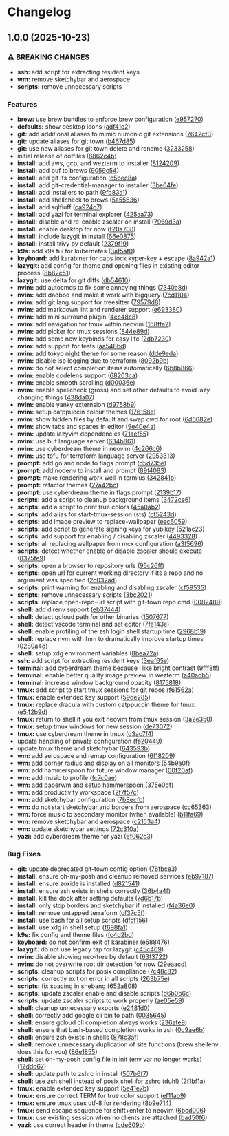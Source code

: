 # Changelog

## 1.0.0 (2025-10-23)


### ⚠ BREAKING CHANGES

* **ssh:** add script for extracting resident keys
* **wm:** remove sketchybar and aerospace
* **scripts:** remove unnecessary scripts

### Features

* **brew:** use brew bundles to enforce brew configuration ([e957270](https://github.com/dmccaffery/dotfiles/commit/e9572708e24d17deac0185a2f4fc7afd73c1fa59))
* **defaults:** show desktop icons ([adf41c2](https://github.com/dmccaffery/dotfiles/commit/adf41c27656d636768551093e4278c1863545251))
* **git:** add additional aliases to mimic numonic git extensions ([7642cf3](https://github.com/dmccaffery/dotfiles/commit/7642cf341f8158af221457af29a7d84c119a8f40))
* **git:** update aliases for git town ([b467d85](https://github.com/dmccaffery/dotfiles/commit/b467d85ba8cb9a76d6f6aaa559d5b6ee30c0e1ef))
* **git:** use new aliases for git town delete and rename ([3233258](https://github.com/dmccaffery/dotfiles/commit/323325881bbe476f6ed059dca2231d25aed7cb1d))
* initial release of dotfiles ([8862c4b](https://github.com/dmccaffery/dotfiles/commit/8862c4b8b5a65d35b2e0e633005b9ade0f704e70))
* **install:** add aws, gcp, and wezterm to installer ([8124209](https://github.com/dmccaffery/dotfiles/commit/8124209ce7159794836a0395df2d9bfb09570ffe))
* **install:** add buf to brews ([9059c54](https://github.com/dmccaffery/dotfiles/commit/9059c545f4a9f1b15c56b62af64d9f4cfd2182ae))
* **install:** add git lfs configuration ([c5bec8a](https://github.com/dmccaffery/dotfiles/commit/c5bec8a1928981843e504e65a3e823629c5843c4))
* **install:** add git-credential-manager to installer ([3be64fe](https://github.com/dmccaffery/dotfiles/commit/3be64fec00bb0693c94b053f97b345903302c56a))
* **install:** add installers to path ([9fb83a1](https://github.com/dmccaffery/dotfiles/commit/9fb83a15744dc65c5fca2814d49ea0f6a955738c))
* **install:** add shellcheck to brews ([5a55636](https://github.com/dmccaffery/dotfiles/commit/5a556368d2f81a9616abe74ab70d9feb722a6b11))
* **install:** add sqlfluff ([ca924c7](https://github.com/dmccaffery/dotfiles/commit/ca924c76a6169ac1a9fa322db5ae0426222e4e68))
* **install:** add yazi for terminal explorer ([425aa73](https://github.com/dmccaffery/dotfiles/commit/425aa73166bfcda68cc6ecd3968ea4de7d706259))
* **install:** disable and re-enable zscaler on install ([7969d3a](https://github.com/dmccaffery/dotfiles/commit/7969d3af905aa7c2debf2ee96827107ea260e53e))
* **install:** enable desktop for now ([f20a708](https://github.com/dmccaffery/dotfiles/commit/f20a708e12f6901f6cd531bd14668032fd14c801))
* **install:** include lazygit in install ([66e0875](https://github.com/dmccaffery/dotfiles/commit/66e0875ff680a87656cd07472fa8a2c08ab20bfe))
* **install:** install trivy by default ([2379f19](https://github.com/dmccaffery/dotfiles/commit/2379f195498290272642e2c4b322cb8f2e2866d8))
* **k9s:** add k9s tui for kubernetes ([3af5af0](https://github.com/dmccaffery/dotfiles/commit/3af5af05a80526a17950b6c29ccc2941d9270df8))
* **keyboard:** add karabiner for caps lock kyper-key + escape ([8a942a1](https://github.com/dmccaffery/dotfiles/commit/8a942a1429150865f413acfe67876e211d32039a))
* **lazygit:** add config for theme and opening files in existing editor process ([8b82c51](https://github.com/dmccaffery/dotfiles/commit/8b82c5105542254258179552b68b052d966d81ec))
* **lazygit:** use delta for git diffs ([db54610](https://github.com/dmccaffery/dotfiles/commit/db54610f4716eb3fc508866f720e342a5b204d95))
* **nvim:** add autocmds to fix some annoying things ([7340a8d](https://github.com/dmccaffery/dotfiles/commit/7340a8df4a43a262d8a21faa948103ad41045bcb))
* **nvim:** add dadbod and make it work with bigquery ([7cd1104](https://github.com/dmccaffery/dotfiles/commit/7cd1104f11a0d312ecd9fbd6fc2e8347c792918e))
* **nvim:** add git lang support for treesitter ([79579d8](https://github.com/dmccaffery/dotfiles/commit/79579d897b8b62a72f675fb4045ecdc9069d68f8))
* **nvim:** add markdown lint and renderer support ([e693380](https://github.com/dmccaffery/dotfiles/commit/e693380bbb0536f7f38adffca9f1aee8b5c3b5bb))
* **nvim:** add mini surround plugin ([4ec48c8](https://github.com/dmccaffery/dotfiles/commit/4ec48c8711f585bcc3ee8452b799b2a58b7adf92))
* **nvim:** add navigation for tmux within neovim ([168ffa2](https://github.com/dmccaffery/dotfiles/commit/168ffa2011c4459ff3d8826d8b1ffa4395db32b6))
* **nvim:** add picker for tmux sessions ([844e89d](https://github.com/dmccaffery/dotfiles/commit/844e89d1e8fde02d60757e92c3dec8ec53cc1f09))
* **nvim:** add some new keybinds for easy life ([2db7230](https://github.com/dmccaffery/dotfiles/commit/2db7230bdb210f750c09823a0128f017ff0dcd49))
* **nvim:** add support for tests ([aa548bd](https://github.com/dmccaffery/dotfiles/commit/aa548bd1da84c2c96d20b701ae9c345a68894114))
* **nvim:** add tokyo night theme for some reason ([dde9eda](https://github.com/dmccaffery/dotfiles/commit/dde9edac08c9df38f627379d6dc0e758c321ef2e))
* **nvim:** disable lsp logging due to terraform ([8092b9b](https://github.com/dmccaffery/dotfiles/commit/8092b9b208fc51b1461e777e0cdd8ebd15f2dfdf))
* **nvim:** do not select completion items automatically ([6b8b866](https://github.com/dmccaffery/dotfiles/commit/6b8b8662592b73f8720b8139e191490679a12d1d))
* **nvim:** enable codelens support ([68203ca](https://github.com/dmccaffery/dotfiles/commit/68203ca204a6b908e5f2c0621d3da39f2d5cd4ed))
* **nvim:** enable smooth scrolling ([d00036e](https://github.com/dmccaffery/dotfiles/commit/d00036e2e857537f82a92b99389e50af6a534217))
* **nvim:** enable spellcheck (gross) and set other defaults to avoid lazy changing things ([438da07](https://github.com/dmccaffery/dotfiles/commit/438da07af175270c162ff3174f7582cd55b32b28))
* **nvim:** enable yanky externsion ([d9758b9](https://github.com/dmccaffery/dotfiles/commit/d9758b99ed0d76c7997e9d4a8fc3d350df1a3833))
* **nvim:** setup catppuccin colour themes ([176158e](https://github.com/dmccaffery/dotfiles/commit/176158e8731795b5192e4d699cf0877a00fcd87c))
* **nvim:** show hidden files by default and swap cwd for root ([6d6682e](https://github.com/dmccaffery/dotfiles/commit/6d6682e25f9312f656fb40a48d2f30758dfa7763))
* **nvim:** show tabs and spaces in editor ([9e40e4a](https://github.com/dmccaffery/dotfiles/commit/9e40e4a9cd91d78ecb6bb26888b2de773cc73373))
* **nvim:** update lazyvim dependencies ([71acf55](https://github.com/dmccaffery/dotfiles/commit/71acf5515f856a453310b4836670d627c45e5fad))
* **nvim:** use buf language server ([634b861](https://github.com/dmccaffery/dotfiles/commit/634b8616f3e5f2e0d8226e2c81b8845e5c7cd67f))
* **nvim:** use cyberdream theme in neovim ([4c266c6](https://github.com/dmccaffery/dotfiles/commit/4c266c6e64f84904fd0bb48a8ee32869c14390f8))
* **nvim:** use tofu for terraform language server ([2953313](https://github.com/dmccaffery/dotfiles/commit/2953313791d2ae5f8c82bb52f83e5716f059abeb))
* **prompt:** add go and node to flags prompt ([d5d735e](https://github.com/dmccaffery/dotfiles/commit/d5d735e836c53ec98bd7a1dbfda75c970dfbf51f))
* **prompt:** add nodenv to install and prompt ([89f4083](https://github.com/dmccaffery/dotfiles/commit/89f40838ebf9119efcdab17f0c5515c103cb03f9))
* **prompt:** make rendering work well in termius ([342841b](https://github.com/dmccaffery/dotfiles/commit/342841b41bd4a843043c0b697dd755f2ab3dc84c))
* **prompt:** refactor themes ([27a42bc](https://github.com/dmccaffery/dotfiles/commit/27a42bc1a2ea09e02252db428902fd6d82579ed2))
* **prompt:** use cyberdream theme in flags prompt ([2139b17](https://github.com/dmccaffery/dotfiles/commit/2139b1705d56baa5a1dea3d114078e29029df18d))
* **scripts:** add a script to cleanup background items ([3472ce6](https://github.com/dmccaffery/dotfiles/commit/3472ce62ae9cbd8da6f002fd9a6108c4fe932b45))
* **scripts:** add a script to print true colors ([45a0ab2](https://github.com/dmccaffery/dotfiles/commit/45a0ab27fb647dbf817cdb4326552728960723b6))
* **scripts:** add alias for start-tmux-session (sts) ([cf5243d](https://github.com/dmccaffery/dotfiles/commit/cf5243db1a3e5867911c3abd025679419320aaa6))
* **scripts:** add image preview to replace-wallpaper ([eec6059](https://github.com/dmccaffery/dotfiles/commit/eec6059d7c4b5f3acbaeec18af4e2463b26a24b5))
* **scripts:** add script to generate signing keys for yubikey ([521ac23](https://github.com/dmccaffery/dotfiles/commit/521ac2395ee10d7c160ab38093236cf4424aabf4))
* **scripts:** add support for enabling / disabling zscaler ([4493328](https://github.com/dmccaffery/dotfiles/commit/4493328443bdb63032ec2e8010254ca4c154f33c))
* **scripts:** all replacing wallpaper from mcx configuration ([a3f5696](https://github.com/dmccaffery/dotfiles/commit/a3f5696a19f14d6c5a0e4b959ac4f2b65a0c0e2f))
* **scripts:** detect whether enable or disable zscaler should execute ([8375fe9](https://github.com/dmccaffery/dotfiles/commit/8375fe9ad12794b3c10fe58deafacfeac9a2e93d))
* **scripts:** open a browser to repository urls ([95c26ff](https://github.com/dmccaffery/dotfiles/commit/95c26ffff8bccded45458177fd068d5d71d9f4f1))
* **scripts:** open url for current working directory if its a repo and no argument was specified ([2c032ad](https://github.com/dmccaffery/dotfiles/commit/2c032ad23229f32dbac5d3e0e847055b702b072b))
* **scripts:** print warning for enabling and disabling zscaler ([cf59535](https://github.com/dmccaffery/dotfiles/commit/cf5953502c8edb4ec290af99e3c5ddef47c152e6))
* **scripts:** remove unnecessary scripts ([3bc2021](https://github.com/dmccaffery/dotfiles/commit/3bc202154ae11a0873e5b6533226e80028117647))
* **scripts:** replace open-repo-url script with git-town repo cmd ([0082489](https://github.com/dmccaffery/dotfiles/commit/00824894aea9551472183eb3d7575ac083dd66d4))
* **shell:** add direnv support ([eb37444](https://github.com/dmccaffery/dotfiles/commit/eb3744453811259b2eecdfa8668fa491fa68cfe0))
* **shell:** detect gcloud path for other binaries ([1507677](https://github.com/dmccaffery/dotfiles/commit/1507677babab21009c552df210f2a3f48a100f6e))
* **shell:** detect vscode terminal and set editor ([7fe143e](https://github.com/dmccaffery/dotfiles/commit/7fe143e32868e3f3d5596acb393e605fd7263188))
* **shell:** enable profiling of the zsh login shell startup time ([2968b19](https://github.com/dmccaffery/dotfiles/commit/2968b19ab890f841a9de606a1a50f7d2da59aa2b))
* **shell:** replace nvm with fnm to dramatically improve startup times ([0280a4d](https://github.com/dmccaffery/dotfiles/commit/0280a4d83b2657225a4beeb58525b13e3ae4666c))
* **shell:** setup xdg environment variables ([8bea72a](https://github.com/dmccaffery/dotfiles/commit/8bea72a24e5e9f3d4acb80525a618d594ca387fd))
* **ssh:** add script for extracting resident keys ([3eaf65e](https://github.com/dmccaffery/dotfiles/commit/3eaf65e93ada2bde6200d59b5f36476c72ae2b93))
* **terminal:** add cyberdream theme because i like bright contrast ([9fff8ff](https://github.com/dmccaffery/dotfiles/commit/9fff8ffb1c9be2dee9d23d5ea52a6e1dbeb14d2e))
* **terminal:** enable better quality image preview in wezterm ([a40adb5](https://github.com/dmccaffery/dotfiles/commit/a40adb55f105a7124f4b0ff39f8797e5a4030fff))
* **terminal:** increase window background opacity ([8175818](https://github.com/dmccaffery/dotfiles/commit/8175818bfa2d2bedcb0f375ab047fcbfd4790183))
* **tmux:** add script to start tmux sessions for git repos ([f61562a](https://github.com/dmccaffery/dotfiles/commit/f61562ac3ea8f9d604a17b0dd08fb5ca24ebae9c))
* **tmux:** enable extended key support ([59de285](https://github.com/dmccaffery/dotfiles/commit/59de285a29f697634bf8079304032862583cacfa))
* **tmux:** replace dracula with custom catppuccin theme for tmux ([e542b9d](https://github.com/dmccaffery/dotfiles/commit/e542b9d6249a25506102751138973f7ca88978b5))
* **tmux:** return to shell if you exit neovim from tmux session ([3a2e350](https://github.com/dmccaffery/dotfiles/commit/3a2e350e0bf174afc7a1b23f4988574b7068d817))
* **tmux:** setup tmux windows for new session ([de73072](https://github.com/dmccaffery/dotfiles/commit/de73072ae72c699f28069831331a16a6d3c5c5f0))
* **tmux:** use cyberdream theme in tmux ([d3ac7f4](https://github.com/dmccaffery/dotfiles/commit/d3ac7f47d4bcce765819a1e12190ee2a6b178499))
* update handling of private configuration ([fa20449](https://github.com/dmccaffery/dotfiles/commit/fa2044912299a108773f27f7bb9f80ffd1441b42))
* update tmux theme and sketchybar ([643593b](https://github.com/dmccaffery/dotfiles/commit/643593bd79d4ff2efd8c594a936835fd33dc7626))
* **wm:** add aerospace and remap configuration ([6f18209](https://github.com/dmccaffery/dotfiles/commit/6f1820957fc30f2652a78c9060be387e5abddda4))
* **wm:** add corner radius and display on all monitors ([54b9a0f](https://github.com/dmccaffery/dotfiles/commit/54b9a0f3473a7ee70398cc75593cbe48fddb2ce2))
* **wm:** add hammerspoon for future window manager ([00f20af](https://github.com/dmccaffery/dotfiles/commit/00f20afa066c5c8eb99116b4079cd1ed616ecdbb))
* **wm:** add music to profile ([fc7c0ae](https://github.com/dmccaffery/dotfiles/commit/fc7c0aee924b1acfa0abcb0d63cedd2a27bf6c55))
* **wm:** add paperwm and setup hammerspoon ([375e0bf](https://github.com/dmccaffery/dotfiles/commit/375e0bf2cf29f58402d32513c8d8f600cee48c3f))
* **wm:** add productivity workspace ([2f7f57c](https://github.com/dmccaffery/dotfiles/commit/2f7f57cd5c93b60e732d24ff88aa553532f9c483))
* **wm:** add sketchybar configuration ([7b8ecfb](https://github.com/dmccaffery/dotfiles/commit/7b8ecfb80d92677b7ff7a535efef5d24e30eb565))
* **wm:** do not start sketchybar and borders from aerospace ([cc65363](https://github.com/dmccaffery/dotfiles/commit/cc65363f2e07ff71ba5db8f99f7303e6dbfbd8cc))
* **wm:** force music to secondary monitor (when available) ([b11fa69](https://github.com/dmccaffery/dotfiles/commit/b11fa6980d10328d47ab8e226ff117ec6e87393d))
* **wm:** remove sketchybar and aerospace ([c2153a4](https://github.com/dmccaffery/dotfiles/commit/c2153a4fb07ae8f2fe4b92cc8bc4270bb2271337))
* **wm:** update sketchybar settings ([72c310a](https://github.com/dmccaffery/dotfiles/commit/72c310ae18d9f45e47648b3ba49e490a183d4b51))
* **yazi:** add cyberdream theme for yazi ([6f062c3](https://github.com/dmccaffery/dotfiles/commit/6f062c33634812446cd5850867c67936583cb725))


### Bug Fixes

* **git:** update deprecated git-town config option ([76fbce3](https://github.com/dmccaffery/dotfiles/commit/76fbce378778ea7e5e504f11858a50ae91566167))
* **install:** ensure oh-my-posh and cleanup removed services ([eb97187](https://github.com/dmccaffery/dotfiles/commit/eb97187ca70a3884821bf66ef12420ce65081719))
* **install:** ensure zoxide is installed ([d821541](https://github.com/dmccaffery/dotfiles/commit/d821541b87618adc0d184e085e1abbe42c1975ea))
* **install:** ensure zsh exists in shells correctly ([36b4a4f](https://github.com/dmccaffery/dotfiles/commit/36b4a4f15dfb04eda3ae4fae4f8a3f6c3267f917))
* **install:** kill the dock after setting defaults ([7d6b17b](https://github.com/dmccaffery/dotfiles/commit/7d6b17bc2f015c8d323f0586c226305e5e0cb976))
* **install:** only stop borders and sketchybar if installed ([f4a36e0](https://github.com/dmccaffery/dotfiles/commit/f4a36e0d1ace1af46c585eec8e17a7f1af758d98))
* **install:** remove untapped terraform ([cf37c5f](https://github.com/dmccaffery/dotfiles/commit/cf37c5f2aea5c6ce3798d9b51d1ccdfc72bfda44))
* **install:** use bash for all setup scripts ([dfcf156](https://github.com/dmccaffery/dotfiles/commit/dfcf156a42cd478ea6e0faa71f819d7215f92a35))
* **install:** use xdg in shell setup ([f698fa1](https://github.com/dmccaffery/dotfiles/commit/f698fa1f84156f6071d795918079d2b9f2e0462e))
* **k9s:** fix config and theme files ([fc4d2bd](https://github.com/dmccaffery/dotfiles/commit/fc4d2bd591fc154c95095681145231516f1f850a))
* **keyboard:** do not confirm exit of karabiner ([e588476](https://github.com/dmccaffery/dotfiles/commit/e5884762ee10ce189e4ff5fe10ffcdfd864b7449))
* **lazygit:** do not use legacy tap for lazygit ([c45c469](https://github.com/dmccaffery/dotfiles/commit/c45c4697adfef65775d4927202558df9ca800ca7))
* **nvim:** disable showing neo-tree by default ([63f3722](https://github.com/dmccaffery/dotfiles/commit/63f372290bf3a0dd9f091f6a5fd8768f65e9d155))
* **nvim:** do not overwrite root dir detection for now ([29eaacd](https://github.com/dmccaffery/dotfiles/commit/29eaacdec5ee4e7d35fe76e7a730dde11fe6118a))
* **scripts:** cleanup scripts for posix compliance ([7c48c82](https://github.com/dmccaffery/dotfiles/commit/7c48c82432a3afa90f81a53c20a658350c4620dc))
* **scripts:** correctly exit on error in all scripts ([263b75e](https://github.com/dmccaffery/dotfiles/commit/263b75e3ff97430bf7a84b839e2088b2ddb35e9f))
* **scripts:** fix spacing in shebang ([652a808](https://github.com/dmccaffery/dotfiles/commit/652a8081fc8cb817729571c1935d8c4bc35ed409))
* **scripts:** update zscaler enable and disable scripts ([d6b0b6c](https://github.com/dmccaffery/dotfiles/commit/d6b0b6cf7b3a2977e743846171923776c4605450))
* **scripts:** update zscaler scripts to work properly ([ae05e59](https://github.com/dmccaffery/dotfiles/commit/ae05e59a3b9e40d4a38811f32a221bf5ff730eaa))
* **shell:** cleanup unnecessary exports ([e2481d0](https://github.com/dmccaffery/dotfiles/commit/e2481d07b5d4ffb9520c73e501c392245d4c368c))
* **shell:** correctly add google cli bin to path ([0035645](https://github.com/dmccaffery/dotfiles/commit/00356453e62fee231bbd10f961e17f7156f40e22))
* **shell:** ensure gcloud cli completion always works ([236afe9](https://github.com/dmccaffery/dotfiles/commit/236afe9fa59b2c3318d0769135ccb36555eb55eb))
* **shell:** ensure that bash-based completion works in zsh ([0c9ae6b](https://github.com/dmccaffery/dotfiles/commit/0c9ae6b7be733e23a2727bb1641ff48d5a98f7f9))
* **shell:** ensure zsh exists in shells ([878c3af](https://github.com/dmccaffery/dotfiles/commit/878c3af503337f33f90c370f536efefdc8c2d860))
* **shell:** remove unnecessary duplication of site functions (brew shellenv does this for you) ([86e1855](https://github.com/dmccaffery/dotfiles/commit/86e185562090399b5840f7e7774e798159c2280f))
* **shell:** set oh-my-posh config file in init (env var no longer works) ([12ddd67](https://github.com/dmccaffery/dotfiles/commit/12ddd67ad408b938923a9e2789fdfe0e07c258eb))
* **shell:** update path to zshrc in install ([507b6f7](https://github.com/dmccaffery/dotfiles/commit/507b6f7e8cc8c4ae01adaecdf29f4aa7805484ec))
* **shell:** use zsh shell instead of posix shell for zshrc (duh!) ([2f1bf1a](https://github.com/dmccaffery/dotfiles/commit/2f1bf1a96bb17b62a0f8f31cfdb641358d894321))
* **tmux:** enable extended key support ([5e41e7b](https://github.com/dmccaffery/dotfiles/commit/5e41e7b6ea98c5dce2bda86a6e4d6038125476f0))
* **tmux:** ensure correct TERM for true color support ([ef11ab9](https://github.com/dmccaffery/dotfiles/commit/ef11ab9221959ccde85218d7d60a32f7243965fd))
* **tmux:** ensure tmux uses utf-8 for rendering ([8b9e714](https://github.com/dmccaffery/dotfiles/commit/8b9e71495e7a401ad21da6b2eee228f6597f3961))
* **tmux:** send escape sequence for shift+enter to neovim ([6bcd006](https://github.com/dmccaffery/dotfiles/commit/6bcd006aee247075f1755f319664734f944d9461))
* **tmux:** use existing session when no clients are attached ([bad50f6](https://github.com/dmccaffery/dotfiles/commit/bad50f65b64d540f32dfa6368af99000f785137a))
* **yazi:** use correct header in theme ([cde609b](https://github.com/dmccaffery/dotfiles/commit/cde609b322e69764a9bfad7c022b0f2ea8940e3e))
